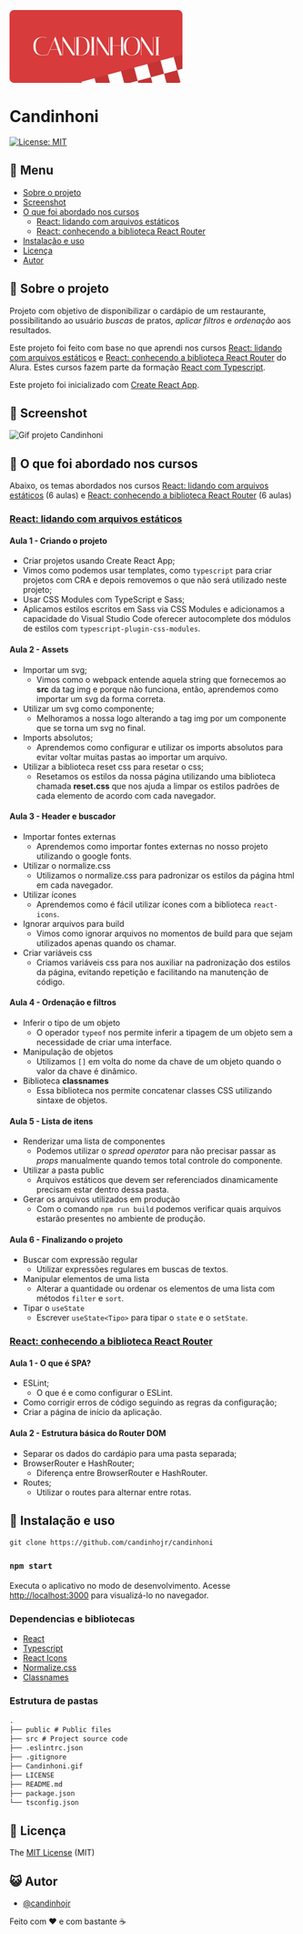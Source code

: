 ![Logo](https://github.com/candinhojr/candinhoni/blob/master/src/assets/logo.svg)

# Candinhoni

[![License: MIT](https://img.shields.io/badge/License-MIT-yellow.svg)](https://github.com/candinhojr/candinhoni/blob/master/LICENSE)

## :bookmark_tabs: Menu

- [Sobre o projeto](#scroll-sobre-o-projeto)
- [Screenshot](#rice_scene-screenshot)
- [O que foi abordado nos cursos](#blue_book-o-que-foi-abordado-nos-cursos)
  - [React: lidando com arquivos estáticos](#react-lidando-com-arquivos-estáticos)
  - [React: conhecendo a biblioteca React Router](#react-conhecendo-a-biblioteca-react-router)
- [Instalação e uso](#floppy_disk-instalação-e-uso)
- [Licença](#memo-licença)
- [Autor](#smiley_cat-autor)

## :scroll: Sobre o projeto

Projeto com objetivo de disponibilizar o cardápio de um restaurante, possibilitando ao usuário _buscas_ de pratos, _aplicar filtros_ e _ordenação_ aos resultados.

Este projeto foi feito com base no que aprendi nos cursos [React: lidando com arquivos estáticos](https://cursos.alura.com.br/course/react-arquivos-estaticos) e [React: conhecendo a biblioteca React Router](https://cursos.alura.com.br/course/react-biblioteca-react-router) do Alura. Estes cursos fazem parte da formação [React com Typescript](https://cursos.alura.com.br/formacao-react-ts).

Este projeto foi inicializado com [Create React App](https://github.com/facebook/create-react-app).

## :rice_scene: Screenshot

![Gif projeto Candinhoni](https://github.com/candinhojr/candinhoni/blob/master/Candinhoni.gif)

## :blue_book: O que foi abordado nos cursos

Abaixo, os temas abordados nos cursos [React: lidando com arquivos estáticos](https://cursos.alura.com.br/course/react-arquivos-estaticos) (6 aulas) e [React: conhecendo a biblioteca React Router](https://cursos.alura.com.br/course/react-biblioteca-react-router) (6 aulas)

### [React: lidando com arquivos estáticos](https://cursos.alura.com.br/course/react-arquivos-estaticos)

#### Aula 1 - Criando o projeto

- Criar projetos usando Create React App;
- Vimos como podemos usar templates, como `typescript` para criar projetos com CRA e depois removemos o que não será utilizado neste projeto;
- Usar CSS Modules com TypeScript e Sass;
- Aplicamos estilos escritos em Sass via CSS Modules e adicionamos a capacidade do Visual Studio Code oferecer autocomplete dos módulos de estilos com `typescript-plugin-css-modules`.

#### Aula 2 - Assets

- Importar um svg;
  - Vimos como o webpack entende aquela string que fornecemos ao **src** da tag img e porque não funciona, então, aprendemos como importar um svg da forma correta.
- Utilizar um svg como componente;
  - Melhoramos a nossa logo alterando a tag img por um componente que se torna um svg no final.
- Imports absolutos;
  - Aprendemos como configurar e utilizar os imports absolutos para evitar voltar muitas pastas ao importar um arquivo.
- Utilizar a biblioteca reset css para resetar o css;
  - Resetamos os estilos da nossa página utilizando uma biblioteca chamada **reset.css** que nos ajuda a limpar os estilos padrões de cada elemento de acordo com cada navegador.

#### Aula 3 - Header e buscador

- Importar fontes externas
  - Aprendemos como importar fontes externas no nosso projeto utilizando o google fonts.
- Utilizar o normalize.css
  - Utilizamos o normalize.css para padronizar os estilos da página html em cada navegador.
- Utilizar ícones
  - Aprendemos como é fácil utilizar ícones com a biblioteca `react-icons`.
- Ignorar arquivos para build
  - Vimos como ignorar arquivos no momentos de build para que sejam utilizados apenas quando os chamar.
- Criar variáveis css
  - Criamos variáveis css para nos auxiliar na padronização dos estilos da página, evitando repetição e facilitando na manutenção de código.

#### Aula 4 - Ordenação e filtros

- Inferir o tipo de um objeto
  - O operador `typeof` nos permite inferir a tipagem de um objeto sem a necessidade de criar uma interface.
- Manipulação de objetos
  - Utilizamos `[]` em volta do nome da chave de um objeto quando o valor da chave é dinâmico.
- Biblioteca **classnames**
  - Essa biblioteca nos permite concatenar classes CSS utilizando sintaxe de objetos.

#### Aula 5 - Lista de itens

- Renderizar uma lista de componentes
  - Podemos utilizar o _spread operator_ para não precisar passar as _props_ manualmente quando temos total controle do componente.
- Utilizar a pasta public
  - Arquivos estáticos que devem ser referenciados dinamicamente precisam estar dentro dessa pasta.
- Gerar os arquivos utilizados em produção
  - Com o comando `npm run build` podemos verificar quais arquivos estarão presentes no ambiente de produção.

#### Aula 6 - Finalizando o projeto

- Buscar com expressão regular
  - Utilizar expressões regulares em buscas de textos.
- Manipular elementos de uma lista
  - Alterar a quantidade ou ordenar os elementos de uma lista com métodos `filter` e `sort`.
- Tipar o `useState`
  - Escrever `useState<Tipo>` para tipar o `state` e o `setState`.

### [React: conhecendo a biblioteca React Router](https://cursos.alura.com.br/course/react-biblioteca-react-router)

#### Aula 1 - O que é SPA?

- ESLint;
  - O que é e como configurar o ESLint.
- Como corrigir erros de código seguindo as regras da configuração;
- Criar a página de início da aplicação.

#### Aula 2 - Estrutura básica do Router DOM

- Separar os dados do cardápio para uma pasta separada;
- BrowserRouter e HashRouter;
  - Diferença entre BrowserRouter e HashRouter.
- Routes;
  - Utilizar o routes para alternar entre rotas.

## :floppy_disk: Instalação e uso

```
git clone https://github.com/candinhojr/candinhoni
```

### `npm start`

Executa o aplicativo no modo de desenvolvimento.
Acesse [http://localhost:3000](http://localhost:3000) para visualizá-lo no navegador.

### Dependencias e bibliotecas

- [React](https://pt-br.reactjs.org/docs/create-a-new-react-app.html)
- [Typescript](https://www.typescriptlang.org/pt/)
- [React Icons](https://react-icons.github.io/react-icons/)
- [Normalize.css](https://necolas.github.io/normalize.css/)
- [Classnames](https://github.com/JedWatson/classnames#readme)

### Estrutura de pastas

```
.
├── public # Public files
├── src # Project source code
├── .eslintrc.json
├── .gitignore
├── Candinhoni.gif
├── LICENSE
├── README.md
├── package.json
└── tsconfig.json
```

## :memo: Licença

The [MIT License](https://github.com/candinhojr/candinhoni/blob/master/LICENSE) (MIT)

## :smiley_cat: Autor

- [@candinhojr](https://candinhojr.github.io/)

Feito com :heart: e com bastante :coffee:
